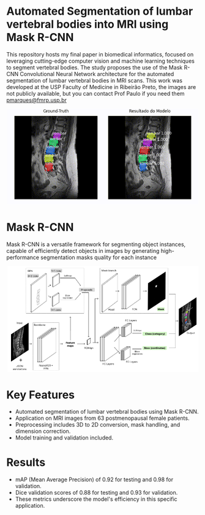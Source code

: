 # Automated Segmentation of lumbar vertebral bodies into MRI using Mask R-CNN


This repository hosts my final paper in biomedical informatics, focused on leveraging cutting-edge computer vision and machine learning techniques to segment vertebral bodies. The study proposes the use of the Mask R-CNN Convolutional Neural Network architecture for the automated segmentation of lumbar vertebral bodies in MRI scans. This work was developed at the USP Faculty of Medicine in Ribeirão Preto, the images are not publicly available, but you can contact Prof Paulo if you need them pmarques@fmrp.usp.br

<p align="center">
  <img src="Examples\segmentation_model.gif" width="500">
</p>

# Mask R-CNN
Mask R-CNN is a versatile framework for segmenting object instances, capable of efficiently detect objects in images by generating high-performance segmentation masks quality for each instance

<p align="center">
  <img src="Examples/maskrcnn.png" width="500">
</p>

# Key Features

* Automated segmentation of lumbar vertebral bodies using Mask R-CNN.
* Application on MRI images from 63 postmenopausal female patients.
* Preprocessing includes 3D to 2D conversion, mask handling, and dimension correction.
* Model training and validation included.

# Results

* mAP (Mean Average Precision) of 0.92 for testing and 0.98 for validation.
* Dice validation scores of 0.88 for testing and 0.93 for validation.
* These metrics underscore the model's efficiency in this specific application.

  
